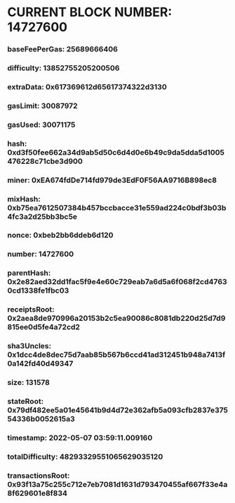 # CURRENT BLOCK NUMBER: 14727600

### baseFeePerGas: 25689666406
### difficulty: 13852755205200506
### extraData: 0x617369612d65617374322d3130
### gasLimit: 30087972
### gasUsed: 30071175
### hash: 0xd3f50fee662a34d9ab5d50c6d4d0e6b49c9da5dda5d1005476228c71cbe3d900
### miner: 0xEA674fdDe714fd979de3EdF0F56AA9716B898ec8
### mixHash: 0xb75ea7612507384b457bccbacce31e559ad224c0bdf3b03b4fc3a2d25bb3bc5e
### nonce: 0xbeb2bb6ddeb6d120
### number: 14727600
### parentHash: 0x2e82aed32dd1fac5f9e4e60c729eab7a6d5a6f068f2cd47630cd1338fe1fbc03
### receiptsRoot: 0x2aea8de970996a20153b2c5ea90086c8081db220d25d7d9815ee0d5fe4a72cd2
### sha3Uncles: 0x1dcc4de8dec75d7aab85b567b6ccd41ad312451b948a7413f0a142fd40d49347
### size: 131578
### stateRoot: 0x79df482ee5a01e45641b9d4d72e362afb5a093cfb2837e37554336b0052615a3
### timestamp: 2022-05-07 03:59:11.009160
### totalDifficulty: 48293329551065629035120
### transactionsRoot: 0x93f13a75c255c712e7eb7081d1631d793470455af667f33e4a8f629601e8f834
